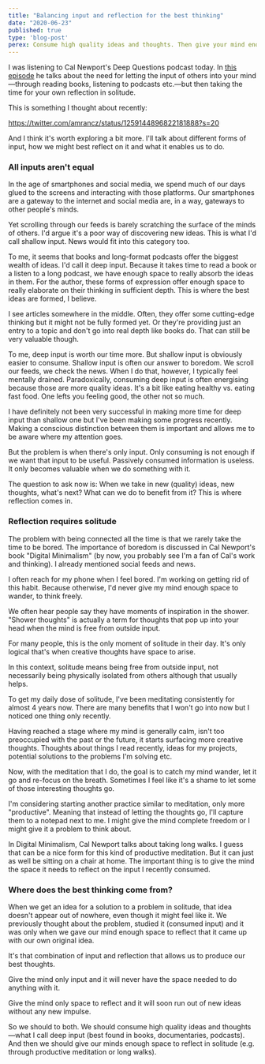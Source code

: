 ```yaml
---
title: "Balancing input and reflection for the best thinking"
date: "2020-06-23"
published: true
type: 'blog-post'
perex: Consume high quality ideas and thoughts. Then give your mind enough space to reflect in solitude.
---
```


I was listening to Cal Newport's Deep Questions podcast today. In [this episode](https://open.spotify.com/episode/0f1dgNLlmELK3vFLQxyMxT?si=AKJdY_1eTzuj5uZUvmb1SA) he talks about the need for letting the input of others into your mind—through reading books, listening to podcasts etc.—but then taking the time for your own reflection in solitude.

This is something I thought about recently:

https://twitter.com/amrancz/status/1259144896822181888?s=20

And I think it's worth exploring a bit more. I'll talk about different forms of input, how we might best reflect on it and what it enables us to do.

### All inputs aren't equal

In the age of smartphones and social media, we spend much of our days glued to the screens and interacting with those platforms. Our smartphones are a gateway to the internet and social media are, in a way, gateways to other people's minds.

Yet scrolling through our feeds is barely scratching the surface of the minds of others. I'd argue it's a poor way of discovering new ideas. This is what I'd call shallow input. News would fit into this category too.

To me, it seems that books and long-format podcasts offer the biggest wealth of ideas. I'd call it deep input. Because it takes time to read a book or a listen to a long podcast, we have enough space to really absorb the ideas in them. For the author, these forms of expression offer enough space to really elaborate on their thinking in sufficient depth. This is where the best ideas are formed, I believe.

I see articles somewhere in the middle. Often, they offer some cutting-edge thinking but it might not be fully formed yet. Or they're providing just an entry to a topic and don't go into real depth like books do. That can still be very valuable though.

To me, deep input is worth our time more. But shallow input is obviously easier to consume. Shallow input is often our answer to boredom. We scroll our feeds, we check the news. When I do that, however, I typically feel mentally drained. Paradoxically, consuming deep input is often energising because those are more quality ideas. It's a bit like eating healthy vs. eating fast food. One lefts you feeling good, the other not so much.

I have definitely not been very successful in making more time for deep input than shallow one but I've been making some progress recently. Making a conscious distinction between them is important and allows me to be aware where my attention goes.

But the problem is when there's only input. Only consuming is not enough if we want that input to be useful. Passively consumed information is useless. It only becomes valuable when we do something with it.

The question to ask now is: When we take in new (quality) ideas, new thoughts, what's next? What can we do to benefit from it? This is where reflection comes in.

### Reflection requires solitude

The problem with being connected all the time is that we rarely take the time to be bored. The importance of boredom is discussed in Cal Newport's book "Digital Minimalism" (by now, you probably see I'm a fan of Cal's work and thinking). I already mentioned social feeds and news.

I often reach for my phone when I feel bored. I'm working on getting rid of this habit. Because otherwise, I'd never give my mind enough space to wander, to think freely.

We often hear people say they have moments of inspiration in the shower. "Shower thoughts" is actually a term for thoughts that pop up into your head when the mind is free from outside input.

For many people, this is the only moment of solitude in their day. It's only logical that's when creative thoughts have space to arise.

In this context, solitude means being free from outside input, not necessarily being physically isolated from others although that usually helps.

To get my daily dose of solitude, I've been meditating consistently for almost 4 years now. There are many benefits that I won't go into now but I noticed one thing only recently.

Having reached a stage where my mind is generally calm, isn't too preoccupied with the past or the future, it starts surfacing more creative thoughts. Thoughts about things I read recently, ideas for my projects, potential solutions to the problems I'm solving etc.

Now, with the meditation that I do, the goal is to catch my mind wander, let it go and re-focus on the breath. Sometimes I feel like it's a shame to let some of those interesting thoughts go.

I'm considering starting another practice similar to meditation, only more "productive". Meaning that instead of letting the thoughts go, I'll capture them to a notepad next to me. I might give the mind complete freedom or I might give it a problem to think about.

In Digital Minimalism, Cal Newport talks about taking long walks. I guess that can be a nice form for this kind of productive meditation. But it can just as well be sitting on a chair at home. The important thing is to give the mind the space it needs to reflect on the input I recently consumed.

### Where does the best thinking come from?

When we get an idea for a solution to a problem in solitude, that idea doesn't appear out of nowhere, even though it might feel like it. We previously thought about the problem, studied it (consumed input) and it was only when we gave our mind enough space to reflect that it came up with our own original idea.

It's that combination of input and reflection that allows us to produce our best thoughts.

Give the mind only input and it will never have the space needed to do anything with it.

Give the mind only space to reflect and it will soon run out of new ideas without any new impulse.

So we should to both. We should consume high quality ideas and thoughts—what I call deep input (best found in books, documentaries, podcasts). And then we should give our minds enough space to reflect in solitude (e.g. through productive meditation or long walks).
